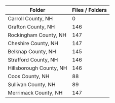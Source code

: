 | Folder                  |   Files / Folders |
|-------------------------|-------------------|
| Carroll County, NH      |                 0 |
| Grafton County, NH      |               146 |
| Rockingham County, NH   |               147 |
| Cheshire County, NH     |               147 |
| Belknap County, NH      |               145 |
| Strafford County, NH    |               146 |
| Hillsborough County, NH |               146 |
| Coos County, NH         |                88 |
| Sullivan County, NH     |                89 |
| Merrimack County, NH    |               147 |